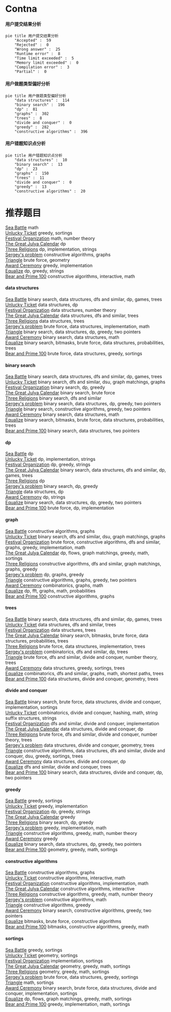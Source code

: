 # Contna
<!-- tabs:start -->
#### **用户提交结果分析**

```mermaid
pie title 用户提交结果分析
    "Accepted" :  59
    "Rejected" :  0
    "Wrong answer" :  25
    "Runtime error" :  8
    "Time limit exceeded" :  5
    "Memory limit exceeded" :  0
    "Compilation error" :  3
    "Partial" :  0
```
#### **用户做题类型偏好分析**

```mermaid
pie title 用户做题类型偏好分析
    "data structures" :  114
    "binary search" :  196
    "dp" :  81
    "graphs" :  302
    "trees" :  8
    "divide and conquer" :  0
    "greedy" :  282
    "constructive algorithms" :  396
```
#### **用户错题知识点分析**

```mermaid
pie title 用户错题知识点分析
    "data structures" :  10
    "binary search" :  13
    "dp" :  23
    "graphs" :  150
    "trees" :  11
    "divide and conquer" :  0
    "greedy" :  13
    "constructive algorithms" :  20
```
<!-- tabs:end -->
# 推荐题目
[Sea Battle](http://codeforces.com/problemset/problem/1131/A)		math		  
[Unlucky Ticket](http://codeforces.com/problemset/problem/160/B)		greedy,
                        sortings		  
[Festival Organization](http://codeforces.com/problemset/problem/717/A)		math,
                        number theory		  
[The Great Julya Calendar](http://codeforces.com/problemset/problem/331/C1)		dp		  
[Three Religions](http://codeforces.com/problemset/problem/1149/B)		dp,
                        implementation,
                        strings		  
[Sergey's problem](https://codeforces.com/contest/1020/problem/E)		constructive algorithms,
                        graphs		  
[Triangle](http://codeforces.com/problemset/problem/18/A)		brute force,
                        geometry		  
[Award Ceremony](http://codeforces.com/problemset/problem/730/E)		greedy,
                        implementation		  
[Equalize](http://codeforces.com/problemset/problem/1037/C)		dp,
                        greedy,
                        strings		  
[Bear and Prime 100](https://codeforces.com/contest/680/problem/C)		constructive algorithms,
                        interactive,
                        math		  
<!-- tabs:start -->
#### **data structures**
[Sea Battle](http://codeforces.com/problemset/problem/1099/F)		binary search,
                        data structures,
                        dfs and similar,
                        dp,
                        games,
                        trees		  
[Unlucky Ticket](http://codeforces.com/problemset/problem/568/E)		data structures,
                        dp		  
[Festival Organization](http://codeforces.com/problemset/problem/1109/E)		data structures,
                        number theory		  
[The Great Julya Calendar](http://codeforces.com/problemset/problem/176/E)		data structures,
                        dfs and similar,
                        trees		  
[Three Religions](http://codeforces.com/problemset/problem/1260/F)		data structures,
                        trees		  
[Sergey's problem](http://codeforces.com/problemset/problem/702/B)		brute force,
                        data structures,
                        implementation,
                        math		  
[Triangle](http://codeforces.com/problemset/problem/1492/C)		binary search,
                        data structures,
                        dp,
                        greedy,
                        two pointers		  
[Award Ceremony](http://codeforces.com/problemset/problem/1490/G)		binary search,
                        data structures,
                        math		  
[Equalize](http://codeforces.com/problemset/problem/1479/D)		binary search,
                        bitmasks,
                        brute force,
                        data structures,
                        probabilities,
                        trees		  
[Bear and Prime 100](http://codeforces.com/problemset/problem/1497/A)		brute force,
                        data structures,
                        greedy,
                        sortings		  
#### **binary search**
[Sea Battle](http://codeforces.com/problemset/problem/1099/F)		binary search,
                        data structures,
                        dfs and similar,
                        dp,
                        games,
                        trees		  
[Unlucky Ticket](http://codeforces.com/problemset/problem/1027/F)		binary search,
                        dfs and similar,
                        dsu,
                        graph matchings,
                        graphs		  
[Festival Organization](http://codeforces.com/problemset/problem/11/E)		binary search,
                        dp,
                        greedy		  
[The Great Julya Calendar](http://codeforces.com/problemset/problem/380/A)		binary search,
                        brute force		  
[Three Religions](http://codeforces.com/problemset/problem/730/C)		binary search,
                        dfs and similar		  
[Sergey's problem](http://codeforces.com/problemset/problem/1492/C)		binary search,
                        data structures,
                        dp,
                        greedy,
                        two pointers		  
[Triangle](http://codeforces.com/problemset/problem/1463/D)		binary search,
                        constructive algorithms,
                        greedy,
                        two pointers		  
[Award Ceremony](http://codeforces.com/problemset/problem/1490/G)		binary search,
                        data structures,
                        math		  
[Equalize](http://codeforces.com/problemset/problem/1479/D)		binary search,
                        bitmasks,
                        brute force,
                        data structures,
                        probabilities,
                        trees		  
[Bear and Prime 100](http://codeforces.com/problemset/problem/1436/E)		binary search,
                        data structures,
                        two pointers		  
#### **dp**
[Sea Battle](http://codeforces.com/problemset/problem/331/C1)		dp		  
[Unlucky Ticket](http://codeforces.com/problemset/problem/1149/B)		dp,
                        implementation,
                        strings		  
[Festival Organization](http://codeforces.com/problemset/problem/1037/C)		dp,
                        greedy,
                        strings		  
[The Great Julya Calendar](http://codeforces.com/problemset/problem/1099/F)		binary search,
                        data structures,
                        dfs and similar,
                        dp,
                        games,
                        trees		  
[Three Religions](https://codeforces.com/contest/544/problem/C)		dp		  
[Sergey's problem](http://codeforces.com/problemset/problem/11/E)		binary search,
                        dp,
                        greedy		  
[Triangle](http://codeforces.com/problemset/problem/568/E)		data structures,
                        dp		  
[Award Ceremony](http://codeforces.com/problemset/problem/1015/F)		dp,
                        strings		  
[Equalize](http://codeforces.com/problemset/problem/1492/C)		binary search,
                        data structures,
                        dp,
                        greedy,
                        two pointers		  
[Bear and Prime 100](https://codeforces.com/contest/1457/problem/C)		brute force,
                        dp,
                        implementation		  
#### **graph**
[Sea Battle](https://codeforces.com/contest/1020/problem/E)		constructive algorithms,
                        graphs		  
[Unlucky Ticket](http://codeforces.com/problemset/problem/1027/F)		binary search,
                        dfs and similar,
                        dsu,
                        graph matchings,
                        graphs		  
[Festival Organization](http://codeforces.com/problemset/problem/1487/C)		brute force,
                        constructive algorithms,
                        dfs and similar,
                        graphs,
                        greedy,
                        implementation,
                        math		  
[The Great Julya Calendar](http://codeforces.com/problemset/problem/1437/C)		dp,
                        flows,
                        graph matchings,
                        greedy,
                        math,
                        sortings		  
[Three Religions](http://codeforces.com/problemset/problem/1470/D)		constructive algorithms,
                        dfs and similar,
                        graph matchings,
                        graphs,
                        greedy		  
[Sergey's problem](http://codeforces.com/problemset/problem/1476/C)		dp,
                        graphs,
                        greedy		  
[Triangle](http://codeforces.com/problemset/problem/1304/D)		constructive algorithms,
                        graphs,
                        greedy,
                        two pointers		  
[Award Ceremony](http://codeforces.com/problemset/problem/1475/C)		combinatorics,
                        graphs,
                        math		  
[Equalize](http://codeforces.com/problemset/problem/553/E)		dp,
                        fft,
                        graphs,
                        math,
                        probabilities		  
[Bear and Prime 100](http://codeforces.com/problemset/problem/1495/C)		constructive algorithms,
                        graphs		  
#### **trees**
[Sea Battle](http://codeforces.com/problemset/problem/1099/F)		binary search,
                        data structures,
                        dfs and similar,
                        dp,
                        games,
                        trees		  
[Unlucky Ticket](http://codeforces.com/problemset/problem/176/E)		data structures,
                        dfs and similar,
                        trees		  
[Festival Organization](http://codeforces.com/problemset/problem/1260/F)		data structures,
                        trees		  
[The Great Julya Calendar](http://codeforces.com/problemset/problem/1479/D)		binary search,
                        bitmasks,
                        brute force,
                        data structures,
                        probabilities,
                        trees		  
[Three Religions](http://codeforces.com/problemset/problem/1511/C)		brute force,
                        data structures,
                        implementation,
                        trees		  
[Sergey's problem](http://codeforces.com/problemset/problem/1499/F)		combinatorics,
                        dfs and similar,
                        dp,
                        trees		  
[Triangle](http://codeforces.com/problemset/problem/1491/E)		brute force,
                        dfs and similar,
                        divide and conquer,
                        number theory,
                        trees		  
[Award Ceremony](http://codeforces.com/problemset/problem/1466/D)		data structures,
                        greedy,
                        sortings,
                        trees		  
[Equalize](http://codeforces.com/problemset/problem/1495/D)		combinatorics,
                        dfs and similar,
                        graphs,
                        math,
                        shortest paths,
                        trees		  
[Bear and Prime 100](http://codeforces.com/problemset/problem/1303/G)		data structures,
                        divide and conquer,
                        geometry,
                        trees		  
#### **divide and conquer**
[Sea Battle](http://codeforces.com/problemset/problem/1461/D)		binary search,
                        brute force,
                        data structures,
                        divide and conquer,
                        implementation,
                        sortings		  
[Unlucky Ticket](http://codeforces.com/problemset/problem/1466/G)		combinatorics,
                        divide and conquer,
                        hashing,
                        math,
                        string suffix structures,
                        strings		  
[Festival Organization](http://codeforces.com/problemset/problem/1490/D)		dfs and similar,
                        divide and conquer,
                        implementation		  
[The Great Julya Calendar](https://codeforces.com/contest/1483/problem/C)		data structures,
                        divide and conquer,
                        dp		  
[Three Religions](http://codeforces.com/problemset/problem/1491/E)		brute force,
                        dfs and similar,
                        divide and conquer,
                        number theory,
                        trees		  
[Sergey's problem](http://codeforces.com/problemset/problem/1303/G)		data structures,
                        divide and conquer,
                        geometry,
                        trees		  
[Triangle](http://codeforces.com/problemset/problem/1494/D)		constructive algorithms,
                        data structures,
                        dfs and similar,
                        divide and conquer,
                        dsu,
                        greedy,
                        sortings,
                        trees		  
[Award Ceremony](http://codeforces.com/problemset/problem/1482/E)		data structures,
                        divide and conquer,
                        dp		  
[Equalize](http://codeforces.com/problemset/problem/566/C)		dfs and similar,
                        divide and conquer,
                        trees		  
[Bear and Prime 100](http://codeforces.com/problemset/problem/1428/F)		binary search,
                        data structures,
                        divide and conquer,
                        dp,
                        two pointers		  
#### **greedy**
[Sea Battle](http://codeforces.com/problemset/problem/160/B)		greedy,
                        sortings		  
[Unlucky Ticket](http://codeforces.com/problemset/problem/730/E)		greedy,
                        implementation		  
[Festival Organization](http://codeforces.com/problemset/problem/1037/C)		dp,
                        greedy,
                        strings		  
[The Great Julya Calendar](http://codeforces.com/problemset/problem/1031/C)		greedy		  
[Three Religions](http://codeforces.com/problemset/problem/11/E)		binary search,
                        dp,
                        greedy		  
[Sergey's problem](http://codeforces.com/problemset/problem/730/D)		greedy,
                        implementation,
                        math		  
[Triangle](https://codeforces.com/contest/1150/problem/C)		constructive algorithms,
                        greedy,
                        math,
                        number theory		  
[Award Ceremony](http://codeforces.com/problemset/problem/26/B)		greedy		  
[Equalize](http://codeforces.com/problemset/problem/1492/C)		binary search,
                        data structures,
                        dp,
                        greedy,
                        two pointers		  
[Bear and Prime 100](https://codeforces.com/contest/1496/problem/C)		geometry,
                        greedy,
                        math,
                        sortings		  
#### **constructive algorithms**
[Sea Battle](https://codeforces.com/contest/1020/problem/E)		constructive algorithms,
                        graphs		  
[Unlucky Ticket](https://codeforces.com/contest/680/problem/C)		constructive algorithms,
                        interactive,
                        math		  
[Festival Organization](http://codeforces.com/problemset/problem/282/C)		constructive algorithms,
                        implementation,
                        math		  
[The Great Julya Calendar](http://codeforces.com/problemset/problem/730/B)		constructive algorithms,
                        interactive		  
[Three Religions](https://codeforces.com/contest/1150/problem/C)		constructive algorithms,
                        greedy,
                        math,
                        number theory		  
[Sergey's problem](https://codeforces.com/contest/287/problem/C)		constructive algorithms,
                        math		  
[Triangle](http://codeforces.com/problemset/problem/1493/A)		constructive algorithms,
                        greedy		  
[Award Ceremony](http://codeforces.com/problemset/problem/1463/D)		binary search,
                        constructive algorithms,
                        greedy,
                        two pointers		  
[Equalize](https://codeforces.com/contest/1456/problem/B)		bitmasks,
                        brute force,
                        constructive algorithms		  
[Bear and Prime 100](http://codeforces.com/problemset/problem/1492/D)		bitmasks,
                        constructive algorithms,
                        greedy,
                        math		  
#### **sortings**
[Sea Battle](http://codeforces.com/problemset/problem/160/B)		greedy,
                        sortings		  
[Unlucky Ticket](http://codeforces.com/problemset/problem/593/B)		geometry,
                        sortings		  
[Festival Organization](http://codeforces.com/problemset/problem/1487/A)		implementation,
                        sortings		  
[The Great Julya Calendar](https://codeforces.com/contest/1496/problem/C)		geometry,
                        greedy,
                        math,
                        sortings		  
[Three Religions](http://codeforces.com/problemset/problem/1495/A)		geometry,
                        greedy,
                        math,
                        sortings		  
[Sergey's problem](http://codeforces.com/problemset/problem/1497/A)		brute force,
                        data structures,
                        greedy,
                        sortings		  
[Triangle](http://codeforces.com/problemset/problem/1427/A)		math,
                        sortings		  
[Award Ceremony](http://codeforces.com/problemset/problem/1461/D)		binary search,
                        brute force,
                        data structures,
                        divide and conquer,
                        implementation,
                        sortings		  
[Equalize](http://codeforces.com/problemset/problem/1437/C)		dp,
                        flows,
                        graph matchings,
                        greedy,
                        math,
                        sortings		  
[Bear and Prime 100](http://codeforces.com/problemset/problem/1473/A)		greedy,
                        implementation,
                        math,
                        sortings		  
<!-- tabs:end -->
